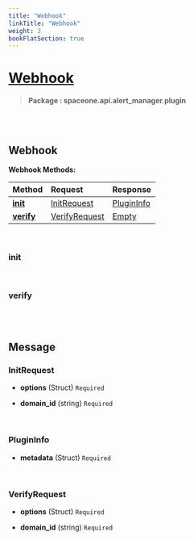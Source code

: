 ```yaml
---
title: "Webhook"
linkTitle: "Webhook"
weight: 3
bookFlatSection: true
---
```

# [Webhook](#Webhook)



>  **Package : spaceone.api.alert_manager.plugin**

<br>
<br>

## Webhook





**Webhook Methods:**


| Method | Request | Response |
| :----- | :-------- | :-------- |
| [**init**](./Webhook#init) | [InitRequest](Webhook#initrequest) | [PluginInfo](Webhook#plugininfo) |
| [**verify**](./Webhook#verify) | [VerifyRequest](Webhook#verifyrequest) | [Empty](Webhook#empty) |



    
<br>

### init










    
<br>

### verify










    


<br>
<br>

## Message



### InitRequest
* **options** (Struct)   `Required` 

    
* **domain_id** (string)   `Required` 

    <br>

### PluginInfo
* **metadata** (Struct)   `Required` 

    <br>

### VerifyRequest
* **options** (Struct)   `Required` 

    
* **domain_id** (string)   `Required` 

    <br>
